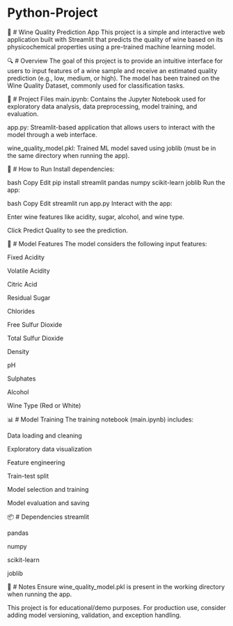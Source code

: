 # Python-Project

🍷 # Wine Quality Prediction App
This project is a simple and interactive web application built with Streamlit that predicts the quality of wine based on its physicochemical properties using a pre-trained machine learning model.

🔍 # Overview
The goal of this project is to provide an intuitive interface for users to input features of a wine sample and receive an estimated quality prediction (e.g., low, medium, or high). The model has been trained on the Wine Quality Dataset, commonly used for classification tasks.

📁 # Project Files
main.ipynb: Contains the Jupyter Notebook used for exploratory data analysis, data preprocessing, model training, and evaluation.

app.py: Streamlit-based application that allows users to interact with the model through a web interface.

wine_quality_model.pkl: Trained ML model saved using joblib (must be in the same directory when running the app).

🚀 # How to Run
Install dependencies:

bash
Copy
Edit
pip install streamlit pandas numpy scikit-learn joblib
Run the app:

bash
Copy
Edit
streamlit run app.py
Interact with the app:

Enter wine features like acidity, sugar, alcohol, and wine type.

Click Predict Quality to see the prediction.

🧠 # Model Features
The model considers the following input features:

Fixed Acidity

Volatile Acidity

Citric Acid

Residual Sugar

Chlorides

Free Sulfur Dioxide

Total Sulfur Dioxide

Density

pH

Sulphates

Alcohol

Wine Type (Red or White)

📊 # Model Training
The training notebook (main.ipynb) includes:

Data loading and cleaning

Exploratory data visualization

Feature engineering

Train-test split

Model selection and training

Model evaluation and saving

📦 # Dependencies
streamlit

pandas

numpy

scikit-learn

joblib

📌 # Notes
Ensure wine_quality_model.pkl is present in the working directory when running the app.

This project is for educational/demo purposes. For production use, consider adding model versioning, validation, and exception handling.
